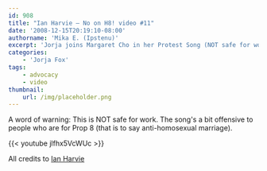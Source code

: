 ```yaml
---
id: 908
title: "Ian Harvie — No on H8! video #11"
date: '2008-12-15T20:19:10-08:00'
authorname: 'Mika E. (Ipstenu)'
excerpt: 'Jorja joins Margaret Cho in her Protest Song (NOT safe for work).'
categories:
    - 'Jorja Fox'
tags:
    - advocacy
    - video
thumbnail:
    url: /img/placeholder.png
---
```


A word of warning: This is NOT safe for work.  The song's a bit offensive to people who are for Prop 8 (that is to say anti-homosexual marriage).

{{< youtube jlfhx5VcWUc >}}

All credits to [Ian Harvie](http://www.ianharvie.com)
